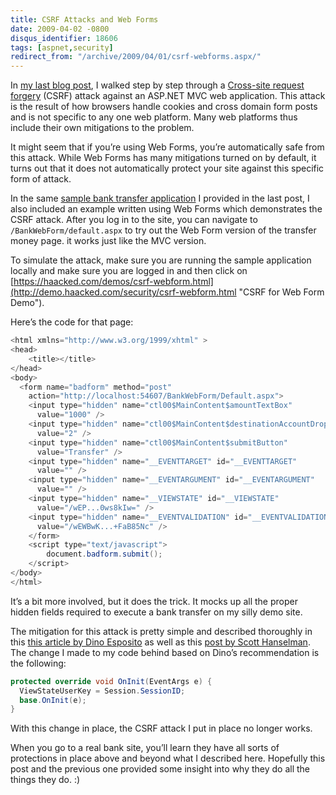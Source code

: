 ```yaml
---
title: CSRF Attacks and Web Forms
date: 2009-04-02 -0800
disqus_identifier: 18606
tags: [aspnet,security]
redirect_from: "/archive/2009/04/01/csrf-webforms.aspx/"
---
```


In [my last blog
post](https://haacked.com/archive/2009/04/02/anatomy-of-csrf-attack.aspx "Anatomy of a CSRF attack"),
I walked step by step through a [Cross-site request
forgery](http://en.wikipedia.org/wiki/CSRF "CSRF on Wikipedia") (CSRF)
attack against an ASP.NET MVC web application. This attack is the result
of how browsers handle cookies and cross domain form posts and is not
specific to any one web platform. Many web platforms thus include their
own mitigations to the problem.

It might seem that if you’re using Web Forms, you’re automatically safe
from this attack. While Web Forms has many mitigations turned on by
default, it turns out that it does not automatically protect your site
against this specific form of attack.

In the same [sample bank transfer
application](http://code.haacked.com/mvc-2/CsrfDemo.zip "Bank Transfer CSRF Demo")
I provided in the last post, I also included an example written using
Web Forms which demonstrates the CSRF attack. After you log in to the
site, you can navigate to `/BankWebForm/default.aspx` to try out the Web
Form version of the transfer money page. it works just like the MVC
version.

To simulate the attack, make sure you are running the sample application
locally and make sure you are logged in and then click on
[https://haacked.com/demos/csrf-webform.html](http://demo.haacked.com/security/csrf-webform.html "CSRF for Web Form Demo").

Here’s the code for that page:

```csharp
<html xmlns="http://www.w3.org/1999/xhtml" >
<head>
    <title></title>
</head>
<body>
  <form name="badform" method="post"
    action="http://localhost:54607/BankWebForm/Default.aspx">
    <input type="hidden" name="ctl00$MainContent$amountTextBox"
      value="1000" />
    <input type="hidden" name="ctl00$MainContent$destinationAccountDropDown"
      value="2" />
    <input type="hidden" name="ctl00$MainContent$submitButton"
      value="Transfer" />
    <input type="hidden" name="__EVENTTARGET" id="__EVENTTARGET"
      value="" />
    <input type="hidden" name="__EVENTARGUMENT" id="__EVENTARGUMENT"
      value="" />
    <input type="hidden" name="__VIEWSTATE" id="__VIEWSTATE"
      value="/wEP...0ws8kIw=" />
    <input type="hidden" name="__EVENTVALIDATION" id="__EVENTVALIDATION"
      value="/wEWBwK...+FaB85Nc" />
    </form>
    <script type="text/javascript">
        document.badform.submit();
    </script>
</body>
</html>
```

It’s a bit more involved, but it does the trick. It mocks up all the
proper hidden fields required to execute a bank transfer on my silly
demo site.

The mitigation for this attack is pretty simple and described thoroughly
in this [this article by Dino
Esposito](http://msdn.microsoft.com/en-us/library/ms972969.aspx "Take Advantage of ASP.NET Built-in Features to Fend Off Web Attacks")
as well as this [post by Scott
Hanselman](http://www.hanselman.com/blog/ViewStateUserKeyMakesViewStateMoreTamperresistant.aspx%20 "ViewState").
The change I made to my code behind based on Dino’s recommendation is
the following:

```csharp
protected override void OnInit(EventArgs e) {
  ViewStateUserKey = Session.SessionID;
  base.OnInit(e);
}
```

With this change in place, the CSRF attack I put in place no longer
works.

When you go to a real bank site, you’ll learn they have all sorts of
protections in place above and beyond what I described here. Hopefully
this post and the previous one provided some insight into why they do
all the things they do. :)
